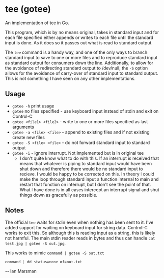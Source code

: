# tee (gotee)
An implementation of tee in Go.

This program, which is by no means original, takes in standard input and for
each file specified either appends or writes to each file until the standard
input is done. As it does so it passes out what is read to standard output.

The `tee` command is a handy way, and one of the only ways to branch standard
input to save to one or more files and to reproduce standard input as standard
output for consumers down the line.  Additionally, to allow for the avoidance of
redirecting standard output to /dev/null, the `-S` option allows for the
avoidance of carry-over of standard input to standard output. This is not
something I have seen on any other implementations.

## Usage

* `gotee -h` print usage
* `gotee` no files specified - use keyboard input instead of stdin and exit on
  Control-C
* `gotee <file1> <file2>` - write to one or more files specified as last arguments
* `gotee -a <file> <file>` - append to existing files and if not existing create
  new files
* `gotee -S <file> <file>` - do not forward standard input to standard output
* `gotee -i` - ignore interrupt. Not implemented but is in original tee
  * I don't quite know what to do with this. If an interrupt is received that
    means that whatever is piping to standard input would have been shut down
    and therefore there would be no standard input to recieve. I would be happy
    to be corrected on this. In theory I could make the loop through standard
    input a function internal to main and restart that function on interrupt,
    but I don't see the point of that. What I have done is in all cases
    intercept an interrupt signal and shut things down as gracefully as
    possible.

## Notes

The official `tee` waits for stdin even when nothing has been sent to it. I've
added support for waiting on keyboard input for string data. Control-C works to
exit this. So although this is reading input as a string, this is likely not
harmful. The main stdin reader reads in bytes and thus can handle `cat test.jpg
| gotee -S out.jpg`.

This works to mimic `command | gotee -S out.txt`

`command | dd status=none of=out.txt`

-- Ian Marsman

